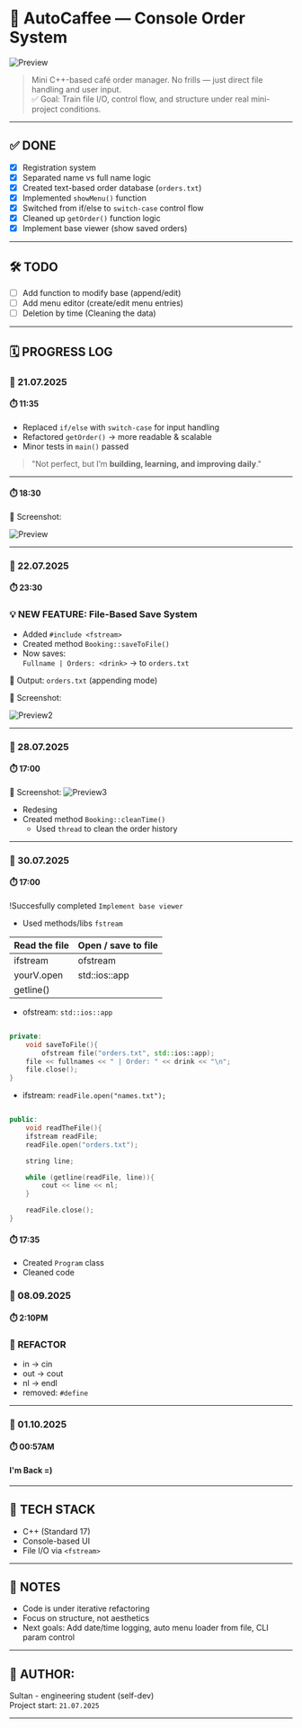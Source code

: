 
# 🚀 AutoCaffee — Console Order System

![Preview](assets/screen_03.png)

> Mini C++-based café order manager. No frills — just direct file handling and user input.  
> ✅ Goal: Train file I/O, control flow, and structure under real mini-project conditions.

---

## ✅ DONE

- [x] Registration system
- [x] Separated name vs full name logic
- [x] Created text-based order database (`orders.txt`)
- [x] Implemented `showMenu()` function
- [x] Switched from if/else to `switch-case` control flow
- [x] Cleaned up `getOrder()` function logic
- [x] Implement base viewer (show saved orders)

---

## 🛠️ TODO

- [ ] Add function to modify base (append/edit)
- [ ] Add menu editor (create/edit menu entries)
- [ ] Deletion by time (Cleaning the data)
---

## 🗓️ PROGRESS LOG

### 📅 21.07.2025

#### ⏱️ 11:35
- Replaced `if/else` with `switch-case` for input handling
- Refactored `getOrder()` → more readable & scalable
- Minor tests in `main()` passed

> "Not perfect, but I’m **building, learning, and improving daily**."

---

#### ⏱️ 18:30  
📸 Screenshot:

![Preview](assets/screen_01.png)

---

### 📅 22.07.2025

#### ⏱️ 23:30

### 💡 NEW FEATURE: File-Based Save System
- Added `#include <fstream>`
- Created method `Booking::saveToFile()`  
- Now saves:  
  `Fullname | Orders: <drink>` → to `orders.txt`

📂 Output: `orders.txt` (appending mode)

📸 Screenshot:

![Preview2](assets/screen_02.png)

---

### 📅 28.07.2025

#### ⏱️ 17:00
📸 Screenshot:
![Preview3](assets/screen_04.png)
- Redesing
- Created method `Booking::cleanTime()`
	- Used `thread` to clean the order history 

---

### 📅 30.07.2025

#### ⏱️ 17:00

!Succesfully completed `Implement base viewer`

- Used methods/libs `fstream`

| Read the file | Open / save to file |
|---------------|---------------------|
| ifstream      | ofstream            | 
| yourV.open    | std::ios::app       |
| getline()     |                     |

- ofstream:  `std::ios::app`
```cpp

private:
    void saveToFile(){
        ofstream file("orders.txt", std::ios::app);
	file << fullnames << " | Order: " << drink << "\n";
	file.close();
}

```

- ifstream: `readFile.open("names.txt");`

```cpp

public:
    void readTheFile(){
	ifstream readFile;
	readFile.open("orders.txt");

	string line;

	while (getline(readFile, line)){
		cout << line << nl;
	}

	readFile.close();
}

```

#### ⏱️ 17:35

- Created `Program` class 
- Cleaned code

### 📅 08.09.2025

#### ⏱️ 2:10PM

### 🔁 REFACTOR

- in -> cin
- out -> cout
- nl -> endl
- removed: `#define`


---

### 📅 01.10.2025

#### ⏱️ 00:57AM

#### I'm Back =)


---
## 🧠 TECH STACK

- C++ (Standard 17)
- Console-based UI
- File I/O via `<fstream>`

---

## 💬 NOTES
- Code is under iterative refactoring
- Focus on structure, not aesthetics
- Next goals: Add date/time logging, auto menu loader from file, CLI param control

---

## 📌 AUTHOR:  
Sultan - engineering student (self-dev)  
Project start: `21.07.2025`

---




